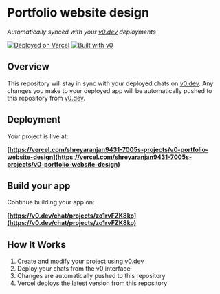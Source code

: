 # Portfolio website design

*Automatically synced with your [v0.dev](https://v0.dev) deployments*

[![Deployed on Vercel](https://img.shields.io/badge/Deployed%20on-Vercel-black?style=for-the-badge&logo=vercel)](https://vercel.com/shreyaranjan9431-7005s-projects/v0-portfolio-website-design)
[![Built with v0](https://img.shields.io/badge/Built%20with-v0.dev-black?style=for-the-badge)](https://v0.dev/chat/projects/zo1rvFZK8ko)

## Overview

This repository will stay in sync with your deployed chats on [v0.dev](https://v0.dev).
Any changes you make to your deployed app will be automatically pushed to this repository from [v0.dev](https://v0.dev).

## Deployment

Your project is live at:

**[https://vercel.com/shreyaranjan9431-7005s-projects/v0-portfolio-website-design](https://vercel.com/shreyaranjan9431-7005s-projects/v0-portfolio-website-design)**

## Build your app

Continue building your app on:

**[https://v0.dev/chat/projects/zo1rvFZK8ko](https://v0.dev/chat/projects/zo1rvFZK8ko)**

## How It Works

1. Create and modify your project using [v0.dev](https://v0.dev)
2. Deploy your chats from the v0 interface
3. Changes are automatically pushed to this repository
4. Vercel deploys the latest version from this repository